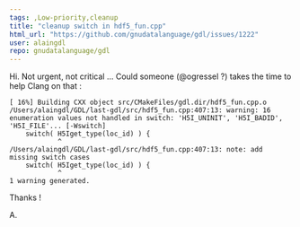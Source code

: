 ```yaml
---
tags: ,Low-priority,cleanup
title: "cleanup switch in hdf5_fun.cpp"
html_url: "https://github.com/gnudatalanguage/gdl/issues/1222"
user: alaingdl
repo: gnudatalanguage/gdl
---
```


Hi. Not urgent, not critical ... Could someone (@ogressel  ?) takes the time to help Clang on that : 

```
[ 16%] Building CXX object src/CMakeFiles/gdl.dir/hdf5_fun.cpp.o
/Users/alaingdl/GDL/last-gdl/src/hdf5_fun.cpp:407:13: warning: 16 enumeration values not handled in switch: 'H5I_UNINIT', 'H5I_BADID', 'H5I_FILE'... [-Wswitch]
    switch( H5Iget_type(loc_id) ) {
            ^
/Users/alaingdl/GDL/last-gdl/src/hdf5_fun.cpp:407:13: note: add missing switch cases
    switch( H5Iget_type(loc_id) ) {
            ^
1 warning generated.

```

Thanks !

A.